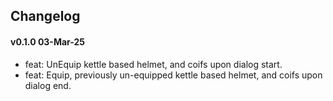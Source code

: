 ## Changelog

#### v0.1.0 03-Mar-25

- feat: UnEquip kettle based helmet, and coifs upon dialog start.
- feat: Equip, previously un-equipped kettle based helmet, and coifs upon dialog end.